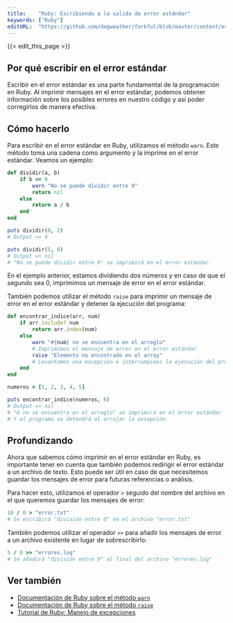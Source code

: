 ```yaml
---
title:    "Ruby: Escribiendo a la salida de error estándar"
keywords: ["Ruby"]
editURL:  "https://github.com/dogweather/forkful/blob/master/content/es/ruby/writing-to-standard-error.md"
---
```


{{< edit_this_page >}}

## Por qué escribir en el error estándar

Escribir en el error estándar es una parte fundamental de la programación en Ruby. Al imprimir mensajes en el error estándar, podemos obtener información sobre los posibles errores en nuestro código y así poder corregirlos de manera efectiva.

## Cómo hacerlo

Para escribir en el error estándar en Ruby, utilizamos el método `warn`. Este método toma una cadena como argumento y la imprime en el error estándar. Veamos un ejemplo:

```Ruby
def dividir(a, b)
    if b == 0
        warn "No se puede dividir entre 0"
        return nil
    else
        return a / b
    end
end

puts dividir(8, 2)
# Output => 4

puts dividir(5, 0)
# Output => nil
# "No se puede dividir entre 0" se imprimirá en el error estándar
```

En el ejemplo anterior, estamos dividiendo dos números y en caso de que el segundo sea 0, imprimimos un mensaje de error en el error estándar.

También podemos utilizar el método `raise` para imprimir un mensaje de error en el error estándar y detener la ejecución del programa:

```Ruby
def encontrar_indice(arr, num)
    if arr.include? num
        return arr.index(num)
    else
        warn "#{num} no se encuentra en el arreglo"
        # Imprimimos el mensaje de error en el error estándar
        raise "Elemento no encontrado en el array"
        # Levantamos una excepción e interrumpimos la ejecución del programa
    end
end

numeros = [1, 2, 3, 4, 5]

puts encontrar_indice(numeros, 6)
# Output => nil
# "6 no se encuentra en el arreglo" se imprimirá en el error estándar
# Y el programa se detendrá al arrojar la excepción
```

## Profundizando

Ahora que sabemos cómo imprimir en el error estándar en Ruby, es importante tener en cuenta que también podemos redirigir el error estándar a un archivo de texto. Esto puede ser útil en caso de que necesitemos guardar los mensajes de error para futuras referencias o análisis.

Para hacer esto, utilizamos el operador `>` seguido del nombre del archivo en el que queremos guardar los mensajes de error:

```Ruby
10 / 0 > "error.txt"
# Se escribirá "división entre 0" en el archivo "error.txt"
```

También podemos utilizar el operador `>>` para añadir los mensajes de error a un archivo existente en lugar de sobrescribirlo:

```Ruby
5 / 0 >> "errores.log"
# Se añadirá "división entre 0" al final del archivo "errores.log"
```

## Ver también

- [Documentación de Ruby sobre el método `warn`](https://ruby-doc.org/core-3.0.1/Kernel.html#method-i-warn)
- [Documentación de Ruby sobre el método `raise`](https://ruby-doc.org/core-3.0.1/Kernel.html#method-i-raise)
- [Tutorial de Ruby: Manejo de excepciones](https://www.tutorialspoint.com/ruby/ruby_exceptions.htm)